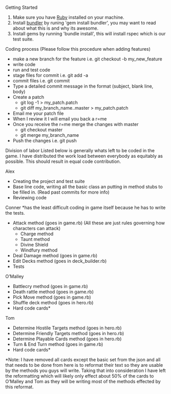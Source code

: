 Getting Started
  1. Make sure you have [Ruby](https://www.ruby-lang.org/en/) installed on your machine.
  2. Install [bundler](http://bundler.io/) by runing 'gem install bundler', you may want to read about what this is and why its awesome.
  3. Install gems by running 'bundle install', this will install rspec which is our test suite.

Coding process (Please follow this procedure when adding features)
  - make a new branch for the feature i.e. git checkout -b my_new_feature 
  - write code
  - run and test code
  - stage files for commit i.e. git add -a
  - commit files i.e. git commit
  - Type a detailed commit message in the format (subject, blank line, body) 
  - Create a patch
    - git log -1 > my_patch.patch
    - git diff my_branch_name..master > my_patch.patch
  - Email me your patch file 
  - When I review it I will email you back a r=me
  - Once you receive the r=me merge the changes with master
    - git checkout master
    - git merge my_branch_name
  - Push the changes i.e.  git push

Division of labor
  Listed below is generally whats left to be coded in the game. I have distributed the work load between everybody as equitably as possible. This should result in equal code contribution. 

Alex 
  - Creating the project and test suite
  - Base line code, writing all the basic class an putting in method stubs to be filled in. (Read past commits for more info)
  - Reviewing code 

Conner *has the least difficult coding in game itself because he has to write the tests.
  - Attack method (goes in game.rb)
    (All these are just rules governing how characters can attack)
    - Charge method
    - Taunt method
    - Divine Shield
    - Windfury method
  - Deal Damage method (goes in game.rb)
  - Edit Decks method (goes in deck_builder.rb)
  - Tests 

O’Malley
  - Battlecry method (goes in game.rb)
  - Death rattle method (goes in game.rb)
  - Pick Move method (goes in game.rb)
  - Shuffle deck method (goes in hero.rb)
  - Hard code cards*

Tom
  - Determine Hostile Targets method (goes in hero.rb)
  - Determine Friendly Targets method (goes in hero.rb)
  - Determine Playable Cards method (goes in hero.rb)
  - Turn & End Turn method (goes in game.rb)
  - Hard code cards*

*Note: I have removed all cards except the basic set from the json and all that needs to be done from here is to reformat their text so they are usable by the methods you guys will write. Taking that into consideration I have left the reformatting which will likely only effect about 50% of the cards to O’Malley and Tom as they will be writing most of the methods effected by this reformat. 
